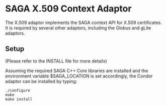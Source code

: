 SAGA X.509 Context Adaptor
==========================

The X.509 adaptor implements the SAGA context API for X.509 
certificates. It is required by several other adaptors, 
including the Globus and gLite adaptors. 

Setup
-----

(Please refer to the INSTALL file for more details)

Assuming the required SAGA C++ Core libraries are installed and the environment 
variable $SAGA_LOCATION is set accordingly, the Condor adaptor can be installed
by typing:

    ./configure
    make
    make install 
